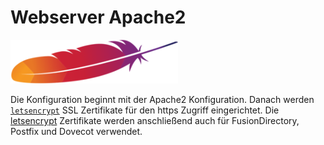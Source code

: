 # Webserver Apache2

[![apache2](./images/logos/apache2.png)][apache2]

Die Konfiguration beginnt mit der Apache2 Konfiguration. Danach werden [`letsencrypt`][letsencrypt] SSL Zertifikate für den https Zugriff eingerichtet. Die [letsencrypt][letsencrypt] Zertifikate werden anschließend auch für FusionDirectory, Postfix und Dovecot verwendet.


[apache2]: http://httpd.apache.org/
[letsencrypt]: https://letsencrypt.org/

<!-- TODO: Mehr Infos zum Programm/ der Technik erfassen! -->
